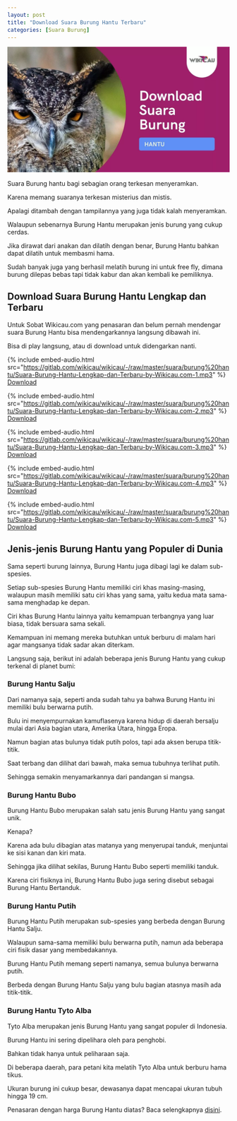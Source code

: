 ```yaml
---
layout: post
title: "Download Suara Burung Hantu Terbaru"
categories: [Suara Burung]
---
```


![](/images/download-suara-burung-hantu.webp)

Suara Burung hantu bagi sebagian orang terkesan menyeramkan.

Karena memang suaranya terkesan misterius dan mistis.

Apalagi ditambah dengan tampilannya yang juga tidak kalah menyeramkan.

Walaupun sebenarnya Burung Hantu merupakan jenis burung yang cukup cerdas.

Jika dirawat dari anakan dan dilatih dengan benar, Burung Hantu bahkan dapat dilatih untuk membasmi hama.

Sudah banyak juga yang berhasil melatih burung ini untuk free fly, dimana burung dilepas bebas tapi tidak kabur dan akan kembali ke pemiliknya.

## Download Suara Burung Hantu Lengkap dan Terbaru

Untuk Sobat Wikicau.com yang penasaran dan belum pernah mendengar suara Burung Hantu bisa mendengarkannya langsung dibawah ini.

Bisa di play langsung, atau di download untuk didengarkan nanti.

{% include embed-audio.html src="https://gitlab.com/wikicau/wikicau/-/raw/master/suara/burung%20hantu/Suara-Burung-Hantu-Lengkap-dan-Terbaru-by-Wikicau.com-1.mp3" %}
[Download](https://bit.ly/2Kv7WJi)

{% include embed-audio.html src="https://gitlab.com/wikicau/wikicau/-/raw/master/suara/burung%20hantu/Suara-Burung-Hantu-Lengkap-dan-Terbaru-by-Wikicau.com-2.mp3" %}
[Download](https://bit.ly/2WYhgMy)

{% include embed-audio.html src="https://gitlab.com/wikicau/wikicau/-/raw/master/suara/burung%20hantu/Suara-Burung-Hantu-Lengkap-dan-Terbaru-by-Wikicau.com-3.mp3" %}
[Download](https://bit.ly/2N1NWzW)

{% include embed-audio.html src="https://gitlab.com/wikicau/wikicau/-/raw/master/suara/burung%20hantu/Suara-Burung-Hantu-Lengkap-dan-Terbaru-by-Wikicau.com-4.mp3" %}
[Download](https://bit.ly/2x7lzFV)

{% include embed-audio.html src="https://gitlab.com/wikicau/wikicau/-/raw/master/suara/burung%20hantu/Suara-Burung-Hantu-Lengkap-dan-Terbaru-by-Wikicau.com-5.mp3" %}
[Download](https://bit.ly/2ZGGwUp)

## Jenis-jenis Burung Hantu yang Populer di Dunia

Sama seperti burung lainnya, Burung Hantu juga dibagi lagi ke dalam sub-spesies.

Setiap sub-spesies Burung Hantu memiliki ciri khas masing-masing, walaupun masih memiliki satu ciri khas yang sama, yaitu kedua mata sama-sama menghadap ke depan.

Ciri khas Burung Hantu lainnya yaitu kemampuan terbangnya yang luar biasa, tidak bersuara sama sekali.

Kemampuan ini memang mereka butuhkan untuk berburu di malam hari agar mangsanya tidak sadar akan diterkam.

Langsung saja, berikut ini adalah beberapa jenis Burung Hantu yang cukup terkenal di planet bumi:

### Burung Hantu Salju

Dari namanya saja, seperti anda sudah tahu ya bahwa Burung Hantu ini memiliki bulu berwarna putih.

Bulu ini menyempurnakan kamuflasenya karena hidup di daerah bersalju mulai dari Asia bagian utara, Amerika Utara, hingga Eropa.

Namun bagian atas bulunya tidak putih polos, tapi ada aksen berupa titik-titik.

Saat terbang dan dilihat dari bawah, maka semua tubuhnya terlihat putih.

Sehingga semakin menyamarkannya dari pandangan si mangsa.

### Burung Hantu Bubo

Burung Hantu Bubo merupakan salah satu jenis Burung Hantu yang sangat unik.

Kenapa?

Karena ada bulu dibagian atas matanya yang menyerupai tanduk, menjuntai ke sisi kanan dan kiri mata.

Sehingga jika dilihat sekilas, Burung Hantu Bubo seperti memiliki tanduk.

Karena ciri fisiknya ini, Burung Hantu Bubo juga sering disebut sebagai Burung Hantu Bertanduk.

### Burung Hantu Putih

Burung Hantu Putih merupakan sub-spesies yang berbeda dengan Burung Hantu Salju.

Walaupun sama-sama memiliki bulu berwarna putih, namun ada beberapa ciri fisik dasar yang membedakannya.

Burung Hantu Putih memang seperti namanya, semua bulunya berwarna putih.

Berbeda dengan Burung Hantu Salju yang bulu bagian atasnya masih ada titik-titik.

### Burung Hantu Tyto Alba

Tyto Alba merupakan jenis Burung Hantu yang sangat populer di Indonesia.

Burung Hantu ini sering dipelihara oleh para penghobi.

Bahkan tidak hanya untuk peliharaan saja.

Di beberapa daerah, para petani kita melatih Tyto Alba untuk berburu hama tikus.

Ukuran burung ini cukup besar, dewasanya dapat mencapai ukuran tubuh hingga 19 cm.

Penasaran dengan harga Burung Hantu diatas? Baca selengkapnya [disini](https://wikicau.com/harga-burung-hantu/).